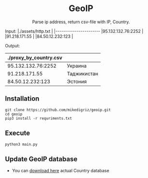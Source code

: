 <h1 align="center"> GeoIP </h1>

<p align="center">Parse ip address, return csv-file with IP, Country.</p>

Input:
|./assets/http.txt    | 
|-----------------------
|95.132.132.76:2252   |
|91.218.171.55        |
|84.50.12.232:123     |


Output:

|./proxy_by_country.csv| <!-- -->    |
|-------------         |-------------|
|95.132.132.76:2252    |Украина
|91.218.171.55         |Таджикистан
|84.50.12.232:123      |Эстония

## Installation
```
git clone https://github.com/mikedigriz/geoip.git
cd geoip
pip3 install -r requriments.txt
```
## Execute
```
python3 main.py
```
## Update GeoIP database
- You can [download here](
https://cdn.jsdelivr.net/npm/geolite2-country@1.0.5/GeoLite2-Country.mmdb.gz) actual Country database
